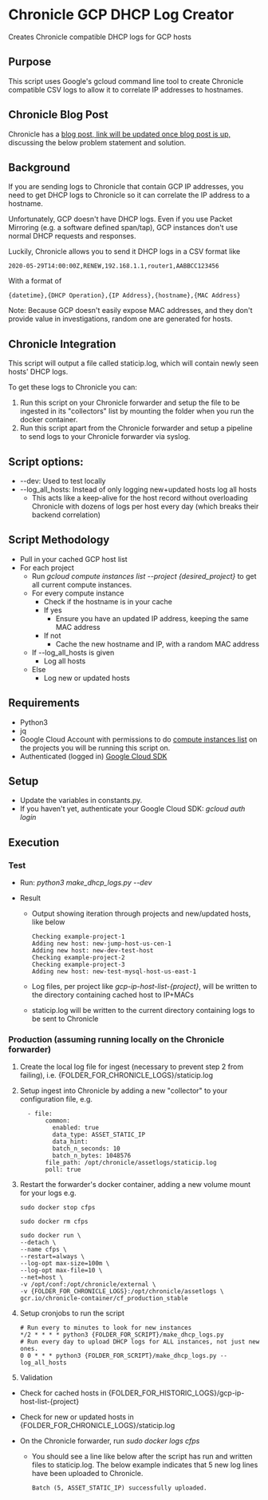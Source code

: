 # Chronicle GCP DHCP Log Creator
Creates Chronicle compatible DHCP logs for GCP hosts

## Purpose
This script uses Google's gcloud command line tool to create Chronicle compatible CSV logs to allow it to correlate IP addresses to hostnames.

## Chronicle Blog Post
Chronicle has a [blog post, link will be updated once blog post is up,](https://chronicle.security/blog/) discussing the below problem statement and solution.

## Background
If you are sending logs to Chronicle that contain GCP IP addresses, you need to get DHCP logs to Chronicle so it can correlate the IP address to a hostname.  

Unfortunately, GCP doesn't have DHCP logs.  Even if you use Packet Mirroring (e.g. a software defined span/tap), GCP instances don't use normal DHCP requests and responses.

Luckily, Chronicle allows you to send it DHCP logs in a CSV format like 

```2020-05-29T14:00:00Z,RENEW,192.168.1.1,router1,AABBCC123456 ```

With a format of

```{datetime},{DHCP Operation},{IP Address},{hostname},{MAC Address}```

Note: Because GCP doesn't easily expose MAC addresses, and they don't provide value in investigations, random one are generated for hosts.

## Chronicle Integration
This script will output a file called staticip.log, which will contain newly seen hosts' DHCP logs.

To get these logs to Chronicle you can:
1. Run this script on your Chronicle forwarder and setup the file to be ingested in its "collectors" list by mounting the folder when you run the docker container.
2. Run this script apart from the Chronicle forwarder and setup a pipeline to send logs to your Chronicle forwarder via syslog.

## Script options:
* --dev:  Used to test locally
* --log_all_hosts: Instead of only logging new+updated hosts log all hosts
  * This acts like a keep-alive for the host record without overloading Chronicle with dozens of logs per host every day (which breaks their backend correlation)

## Script Methodology

- Pull in your cached GCP host list
- For each project
  - Run *gcloud compute instances list --project {desired_project}* to get all current compute instances.
  - For every compute instance
    - Check if the hostname is in your cache
    - If yes
      - Ensure you have an updated IP address, keeping the same MAC address
    - If not
      - Cache the new hostname and IP, with a random MAC address
  - If --log_all_hosts is given
    - Log all hosts
  - Else
    - Log new or updated hosts

## Requirements
* Python3
* jq
* Google Cloud Account with permissions to do [compute instances list](https://cloud.google.com/sdk/gcloud/reference/compute/instances/list) on the projects you will be running this script on.
* Authenticated (logged in) [Google Cloud SDK](https://cloud.google.com/sdk)

## Setup
* Update the variables in constants.py.
* If you haven't yet, authenticate your Google Cloud SDK: *gcloud auth login*

## Execution

### Test

* Run: *python3 make_dhcp_logs.py --dev*

* Result
  * Output showing iteration through projects and new/updated hosts, like below

    ```
    Checking example-project-1
    Adding new host: new-jump-host-us-cen-1
    Adding new host: new-dev-test-host
    Checking example-project-2
    Checking example-project-3
    Adding new host: new-test-mysql-host-us-east-1
    ```

  * Log files, per project like *gcp-ip-host-list-{project}*, will be written to the directory containing cached host to IP+MACs
  * staticip.log will be written to the current directory containing logs to be sent to Chronicle

### Production (assuming running locally on the Chronicle forwarder)

1. Create the local log file for ingest (necessary to prevent step 2 from failing), i.e. {FOLDER_FOR_CHRONICLE_LOGS}/staticip.log

2. Setup ingest into Chronicle by adding a new "collector" to your configuration file, e.g. 

   ```
     - file:
          common:
            enabled: true
            data_type: ASSET_STATIC_IP
            data_hint:
            batch_n_seconds: 10
            batch_n_bytes: 1048576
          file_path: /opt/chronicle/assetlogs/staticip.log
          poll: true
   ```

3. Restart the forwarder's docker container, adding a new volume mount for your logs e.g.

   ```
   sudo docker stop cfps

   sudo docker rm cfps

   sudo docker run \
   --detach \
   --name cfps \
   --restart=always \
   --log-opt max-size=100m \
   --log-opt max-file=10 \
   --net=host \
   -v /opt/conf:/opt/chronicle/external \
   -v {FOLDER_FOR_CHRONICLE_LOGS}:/opt/chronicle/assetlogs \
   gcr.io/chronicle-container/cf_production_stable
   ```

4. Setup cronjobs to run the script

   ```
   # Run every to minutes to look for new instances
   */2 * * * * python3 {FOLDER_FOR_SCRIPT}/make_dhcp_logs.py
   # Run every day to upload DHCP logs for ALL instances, not just new ones.
   0 0 * * * python3 {FOLDER_FOR_SCRIPT}/make_dhcp_logs.py --log_all_hosts
   ```

5. Validation

* Check for cached hosts in {FOLDER_FOR_HISTORIC_LOGS}/gcp-ip-host-list-{project}

* Check for new or updated hosts in {FOLDER_FOR_CHRONICLE_LOGS}/staticip.log

* On the Chronicle forwarder, run *sudo docker logs cfps*

  * You should see a line like below after the script has run and written files to staticip.log.  The below example indicates that 5 new log lines have been uploaded to Chronicle.

    ```Batch (5, ASSET_STATIC_IP) successfully uploaded.```
